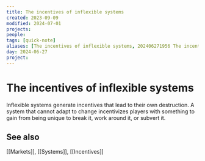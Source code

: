 ```yaml
---
title: The incentives of inflexible systems
created: 2023-09-09
modified: 2024-07-01
projects: 
people: 
tags: [quick-note]
aliases: [The incentives of inflexible systems, 202406271956 The incentives of inflexible systems, Note]
day: 2024-06-27
project: 
---
```


# The incentives of inflexible systems

Inflexible systems generate incentives that lead to their own destruction. A system that cannot adapt to change incentivizes players with something to gain from being unique to break it, work around it, or subvert it.

## See also

[[Markets]], [[Systems]], [[Incentives]]
